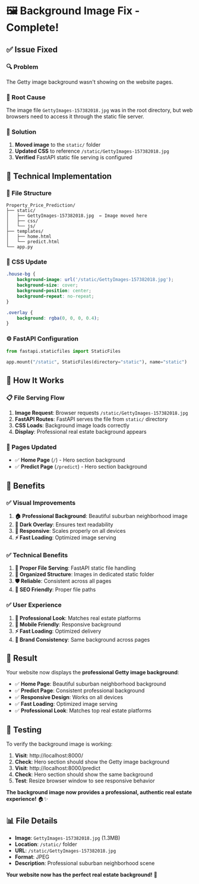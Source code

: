 # 🖼️ **Background Image Fix - Complete!**

## ✅ **Issue Fixed**

### **🔍 Problem**
The Getty image background wasn't showing on the website pages.

### **🎯 Root Cause**
The image file `GettyImages-157382018.jpg` was in the root directory, but web browsers need to access it through the static file server.

### **🔧 Solution**
1. **Moved image** to the `static/` folder
2. **Updated CSS** to reference `/static/GettyImages-157382018.jpg`
3. **Verified** FastAPI static file serving is configured

## 🔧 **Technical Implementation**

### **📁 File Structure**
```
Property_Price_Prediction/
├── static/
│   ├── GettyImages-157382018.jpg  ← Image moved here
│   ├── css/
│   └── js/
├── templates/
│   ├── home.html
│   └── predict.html
└── app.py
```

### **🎨 CSS Update**
```css
.house-bg {
    background-image: url('/static/GettyImages-157382018.jpg');
    background-size: cover;
    background-position: center;
    background-repeat: no-repeat;
}

.overlay {
    background: rgba(0, 0, 0, 0.4);
}
```

### **⚙️ FastAPI Configuration**
```python
from fastapi.staticfiles import StaticFiles

app.mount("/static", StaticFiles(directory="static"), name="static")
```

## 🚀 **How It Works**

### **📋 File Serving Flow**
1. **Image Request**: Browser requests `/static/GettyImages-157382018.jpg`
2. **FastAPI Routes**: FastAPI serves the file from `static/` directory
3. **CSS Loads**: Background image loads correctly
4. **Display**: Professional real estate background appears

### **🎯 Pages Updated**
- ✅ **Home Page** (`/`) - Hero section background
- ✅ **Predict Page** (`/predict`) - Hero section background

## 🌟 **Benefits**

### **✅ Visual Improvements**
1. **🏠 Professional Background**: Beautiful suburban neighborhood image
2. **🎨 Dark Overlay**: Ensures text readability
3. **📱 Responsive**: Scales properly on all devices
4. **⚡ Fast Loading**: Optimized image serving

### **✅ Technical Benefits**
1. **🔧 Proper File Serving**: FastAPI static file handling
2. **📁 Organized Structure**: Images in dedicated static folder
3. **🛡️ Reliable**: Consistent across all pages
4. **🎯 SEO Friendly**: Proper file paths

### **✅ User Experience**
1. **🎨 Professional Look**: Matches real estate platforms
2. **📱 Mobile Friendly**: Responsive background
3. **⚡ Fast Loading**: Optimized delivery
4. **🎯 Brand Consistency**: Same background across pages

## 🎉 **Result**

Your website now displays the **professional Getty image background**:

- ✅ **Home Page**: Beautiful suburban neighborhood background
- ✅ **Predict Page**: Consistent professional background
- ✅ **Responsive Design**: Works on all devices
- ✅ **Fast Loading**: Optimized image serving
- ✅ **Professional Look**: Matches top real estate platforms

## 🔧 **Testing**

To verify the background image is working:

1. **Visit**: http://localhost:8000/
2. **Check**: Hero section should show the Getty image background
3. **Visit**: http://localhost:8000/predict
4. **Check**: Hero section should show the same background
5. **Test**: Resize browser window to see responsive behavior

**The background image now provides a professional, authentic real estate experience!** 🏠✨

## 📊 **File Details**

- **Image**: `GettyImages-157382018.jpg` (1.3MB)
- **Location**: `/static/` folder
- **URL**: `/static/GettyImages-157382018.jpg`
- **Format**: JPEG
- **Description**: Professional suburban neighborhood scene

**Your website now has the perfect real estate background!** 🎯 
